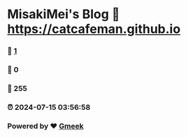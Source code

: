 # MisakiMei's Blog :link: https://catcafeman.github.io 
### :page_facing_up: [1](https://catcafeman.github.io/tag.html) 
### :speech_balloon: 0 
### :hibiscus: 255 
### :alarm_clock: 2024-07-15 03:56:58 
### Powered by :heart: [Gmeek](https://github.com/Meekdai/Gmeek)
